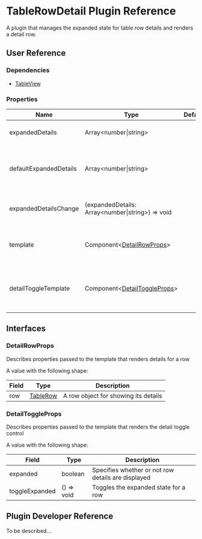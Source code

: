 # TableRowDetail Plugin Reference

A plugin that manages the expanded state for table row details and renders a detail row.

## User Reference

### Dependencies

- [TableView](table-view.md)

### Properties

Name | Type | Default | Description
-----|------|---------|------------
expandedDetails | Array&lt;number&#124;string&gt; | | Specifies expanded rows
defaultExpandedDetails | Array&lt;number&#124;string&gt; | | Specifies initially expanded rows for the uncontrolled mode
expandedDetailsChange | (expandedDetails: Array&lt;number&#124;string&gt;) => void | | Handles expanded row changes
template | Component&lt;[DetailRowProps](#detail-row-props)&gt; | | A component that renders details for a row
detailToggleTemplate | Component&lt;[DetailToggleProps](#detail-toggle-props)&gt; | | A component that renders the detail toggle control

## Interfaces

### <a name="detail-row-props"></a>DetailRowProps

Describes properties passed to the template that renders details for a row

A value with the following shape:

Field | Type | Description
------|------|------------
row | [TableRow](table-view.md#table-row) | A row object for showing its details

### <a name="detail-toggle-props"></a>DetailToggleProps

Describes properties passed to the template that renders the detail toggle control

A value with the following shape:

Field | Type | Description
------|------|------------
expanded | boolean | Specifies whether or not row details are displayed
toggleExpanded | () => void | Toggles the expanded state for a row

## Plugin Developer Reference

To be described...
